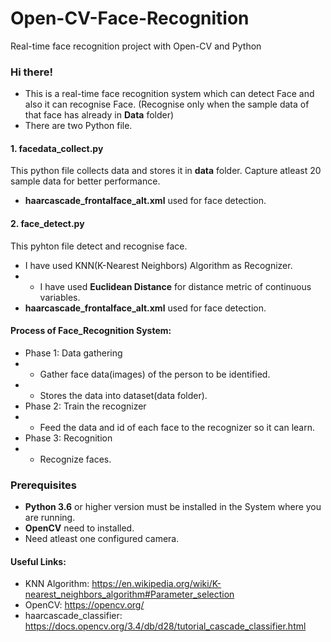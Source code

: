 # Open-CV-Face-Recognition
Real-time face recognition project with Open-CV and Python

### Hi there!
- This is a real-time face recognition system which can detect Face and also it can recognise Face. 
(Recognise only when the sample data of that face has already in <b>Data</b> folder)
- There are two Python file.

#### 1. facedata_collect.py
This python file collects data and stores it in <b>data</b> folder.
Capture atleast 20 sample data for better performance.
- <b>haarcascade_frontalface_alt.xml</b> used for face detection.
#### 2. face_detect.py
This pyhton file detect and recognise face. 
- I have used KNN(K-Nearest Neighbors) Algorithm as Recognizer.
- - I have used <b>Euclidean Distance</b> for distance metric of continuous variables.
- <b>haarcascade_frontalface_alt.xml</b> used for face detection.

#### Process of Face_Recognition System:
- Phase 1: Data gathering
- - Gather face data(images) of the person to be identified.
- - Stores the data into dataset(data folder).
- Phase 2: Train the recognizer
- - Feed the data and id of each face to the recognizer so it can learn.
- Phase 3: Recognition
- - Recognize faces.

### Prerequisites
- <b>Python 3.6</b> or higher version must be installed in the System where you are running.
- <b>OpenCV</b> need to installed.
- Need atleast one configured camera.

#### Useful Links:
- KNN Algorithm: https://en.wikipedia.org/wiki/K-nearest_neighbors_algorithm#Parameter_selection
- OpenCV: https://opencv.org/
- haarcascade_classifier: https://docs.opencv.org/3.4/db/d28/tutorial_cascade_classifier.html
